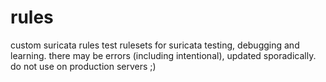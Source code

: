 # rules
custom suricata rules
test rulesets for suricata testing, debugging and learning.
there may be errors (including intentional), updated sporadically.
do not use on production servers ;)
